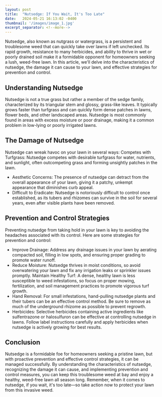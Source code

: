 ```yaml
---
layout: post
title:  "Nutsedge: If You Wait, It's Too Late"
date:   2024-05-21 16:13:02 -0400
thumbnail: '/images/image_1.jpg'
excerpt_separator: <!--more-->
---
```

Nutsedge, also known as nutgrass or watergrass, is a persistent and troublesome weed that can quickly take over lawns if left unchecked. <!--more-->Its rapid growth, resistance to many herbicides, and ability to thrive in wet or poorly drained soil make it a formidable opponent for homeowners seeking a lush, weed-free lawn. In this article, we'll delve into the characteristics of nutsedge, the damage it can cause to your lawn, and effective strategies for prevention and control.

## Understanding Nutsedge
Nutsedge is not a true grass but rather a member of the sedge family, characterized by its triangular stem and glossy, grass-like leaves. It typically grows faster than turfgrass and can quickly form dense patches in lawns, flower beds, and other landscaped areas. Nutsedge is most commonly found in areas with excess moisture or poor drainage, making it a common problem in low-lying or poorly irrigated lawns.

## The Damage of Nutsedge
Nutsedge can wreak havoc on your lawn in several ways:
Competes with Turfgrass: Nutsedge competes with desirable turfgrass for water, nutrients, and sunlight, often outcompeting grass and forming unsightly patches in the lawn.
* Aesthetic Concerns: The presence of nutsedge can detract from the overall appearance of your lawn, giving it a patchy, unkempt appearance that diminishes curb appeal.
* Difficult to Eradicate: Nutsedge is notoriously difficult to control once established, as its tubers and rhizomes can survive in the soil for several years, even after visible plants have been removed.

## Prevention and Control Strategies
Preventing nutsedge from taking hold in your lawn is key to avoiding the headaches associated with its control. Here are some strategies for prevention and control:
* Improve Drainage: Address any drainage issues in your lawn by aerating compacted soil, filling in low spots, and ensuring proper grading to promote water runoff.
* Reduce Moisture: Nutsedge thrives in moist conditions, so avoid overwatering your lawn and fix any irrigation leaks or sprinkler issues promptly.
Maintain Healthy Turf: A dense, healthy lawn is less susceptible to weed infestations, so focus on proper mowing, fertilization, and soil management practices to promote vigorous turf growth.
* Hand Removal: For small infestations, hand-pulling nutsedge plants and their tubers can be an effective control method. Be sure to remove as much of the underground rhizome as possible to prevent regrowth.
* Herbicides: Selective herbicides containing active ingredients like sulfentrazone or halosulfuron can be effective at controlling nutsedge in lawns. Follow label instructions carefully and apply herbicides when nutsedge is actively growing for best results.

## Conclusion
Nutsedge is a formidable foe for homeowners seeking a pristine lawn, but with proactive prevention and effective control strategies, it can be managed successfully. By understanding the characteristics of nutsedge, recognizing the damage it can cause, and implementing prevention and control measures, you can keep this troublesome weed at bay and enjoy a healthy, weed-free lawn all season long. Remember, when it comes to nutsedge, if you wait, it's too late—so take action now to protect your lawn from this invasive weed.
